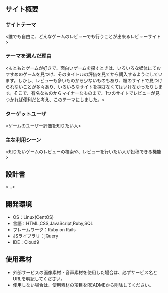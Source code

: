 # <game-review>

## サイト概要


### サイトテーマ
<誰でも自由に、どんなゲームのレビューでも行うことが出来るレビューサイト>

### テーマを選んだ理由
<もともとゲームが好きで、面白いゲームを探すときは、いろいろな媒体にておすすめのゲームを見つけ、そのタイトルの評価を見てから購入するようにしています。しかし、レビューも多いものから少ないものもあり、櫃のサイトで見つけられないことが多々あり、いろいろなサイトを探さなくてはいけなかったりします。そこで、有名なものからマイナーなものまで、1つのサイトでレビューが見つかれば便利だと考え、このテーマにしました。>

### ターゲットユーザ
<ゲームのユーザー評価を知りたい人>

### 主な利用シーン
<知りたいゲームのレビューの検索や、レビューを行いたい人が投稿できる機能>

## 設計書
<...>

## 開発環境
- OS：Linux(CentOS)
- 言語：HTML,CSS,JavaScript,Ruby,SQL
- フレームワーク：Ruby on Rails
- JSライブラリ：jQuery
- IDE：Cloud9

## 使用素材
- 外部サービスの画像素材・音声素材を使用した場合は、必ずサービス名とURLを明記してください。
- 使用しない場合は、使用素材の項目をREADMEから削除してください。